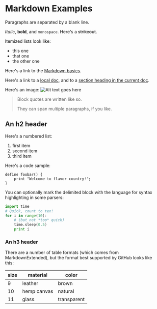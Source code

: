 # Markdown Examples

Paragraphs are separated by a blank line.

*Italic*, **bold**, and `monospace`. Here's a ~~strikeout~~.

Itemized lists look like:

  * this one
  * that one
  * the other one

Here's a link to the [Markdown basics](http://daringfireball.net/projects/markdown/basics).

Here's a link to a [local doc](local-doc.html), and to a [section heading in the current doc](#an-h2-header).


Here's an image:
![Alt text goes here](‫images/logo.png)

> Block quotes are
> written like so.
>
> They can span multiple paragraphs,
> if you like.

## An h2 header

Here's a numbered list:

 1. first item
 2. second item
 3. third item

Here's a code sample:

```
define foobar() {
    print "Welcome to flavor country!";
}
```

You can optionally mark the delimited block with the language for syntax highlighting in some parsers:

```python
import time
# Quick, count to ten!
for i in range(10):
    # (but not *too* quick)
    time.sleep(0.5)
    print i
```

### An h3 header

There are a number of table formats (which comes from MarkdownExtended), but the format best supported by GitHub looks like this:

| size | material     | color        |
| ---- | ------------ | ------------ |
| 9    | leather      | brown        |
| 10   | hemp canvas  | natural      |
| 11   | glass        | transparent  |
